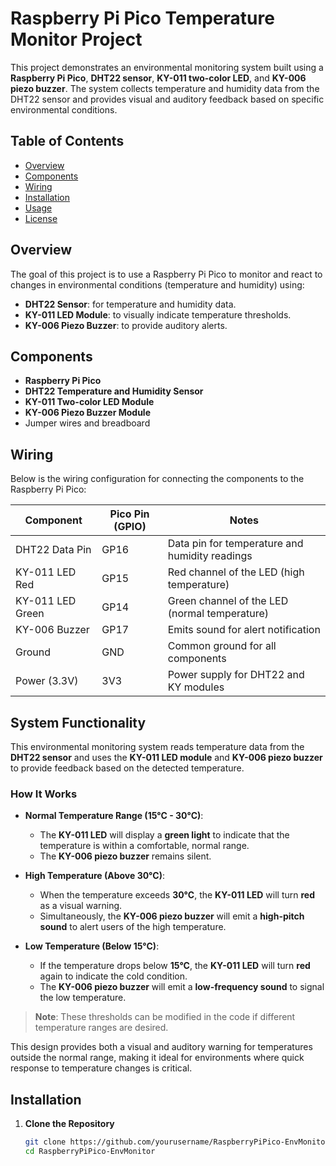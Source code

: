 # Raspberry Pi Pico Temperature Monitor Project

This project demonstrates an environmental monitoring system built using a **Raspberry Pi Pico**, **DHT22 sensor**, **KY-011 two-color LED**, and **KY-006 piezo buzzer**. The system collects temperature and humidity data from the DHT22 sensor and provides visual and auditory feedback based on specific environmental conditions.

## Table of Contents
- [Overview](#overview)
- [Components](#components)
- [Wiring](#wiring)
- [Installation](#installation)
- [Usage](#usage)
- [License](#license)

## Overview
The goal of this project is to use a Raspberry Pi Pico to monitor and react to changes in environmental conditions (temperature and humidity) using:
- **DHT22 Sensor**: for temperature and humidity data.
- **KY-011 LED Module**: to visually indicate temperature thresholds.
- **KY-006 Piezo Buzzer**: to provide auditory alerts.

## Components
- **Raspberry Pi Pico**
- **DHT22 Temperature and Humidity Sensor**
- **KY-011 Two-color LED Module**
- **KY-006 Piezo Buzzer Module**
- Jumper wires and breadboard

## Wiring
Below is the wiring configuration for connecting the components to the Raspberry Pi Pico:

| Component        | Pico Pin (GPIO) | Notes                           |
|------------------|-----------------|---------------------------------|
| DHT22 Data Pin   | GP16            | Data pin for temperature and humidity readings |
| KY-011 LED Red   | GP15            | Red channel of the LED (high temperature)      |
| KY-011 LED Green | GP14            | Green channel of the LED (normal temperature)  |
| KY-006 Buzzer    | GP17            | Emits sound for alert notification             |
| Ground           | GND             | Common ground for all components              |
| Power (3.3V)     | 3V3             | Power supply for DHT22 and KY modules          |

## System Functionality

This environmental monitoring system reads temperature data from the **DHT22 sensor** and uses the **KY-011 LED module** and **KY-006 piezo buzzer** to provide feedback based on the detected temperature.

### How It Works
- **Normal Temperature Range (15°C - 30°C)**:  
  - The **KY-011 LED** will display a **green light** to indicate that the temperature is within a comfortable, normal range.
  - The **KY-006 piezo buzzer** remains silent.

- **High Temperature (Above 30°C)**:  
  - When the temperature exceeds **30°C**, the **KY-011 LED** will turn **red** as a visual warning.
  - Simultaneously, the **KY-006 piezo buzzer** will emit a **high-pitch sound** to alert users of the high temperature.

- **Low Temperature (Below 15°C)**:  
  - If the temperature drops below **15°C**, the **KY-011 LED** will turn **red** again to indicate the cold condition.
  - The **KY-006 piezo buzzer** will emit a **low-frequency sound** to signal the low temperature.

> **Note**: These thresholds can be modified in the code if different temperature ranges are desired.

This design provides both a visual and auditory warning for temperatures outside the normal range, making it ideal for environments where quick response to temperature changes is critical.


## Installation
1. **Clone the Repository**
   ```bash
   git clone https://github.com/yourusername/RaspberryPiPico-EnvMonitor.git
   cd RaspberryPiPico-EnvMonitor
